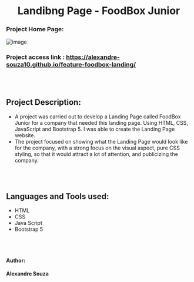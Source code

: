 <h1 align="center"> Landibng Page - FoodBox Junior </h1>

### Project Home Page:
![image](https://github.com/user-attachments/assets/fd8d6e31-1d49-4d07-bbfb-5c97b04209e6)


### Project access link : https://alexandre-souza10.github.io/feature-foodbox-landing/

<br></br>

## Project Description:
- A project was carried out to develop a Landing Page called FoodBox Junior for a company that needed this landing page. Using HTML, CSS, JavaScript and Bootstrap 5.
  I was able to create the Landing Page website.
- The project focused on showing what the Landing Page would look like for the company, with a strong focus on the visual aspect, pure CSS styling, so that it would attract a lot of attention, and publicizing the company.

<br></br>

## Languages ​​and Tools used:
- HTML
- CSS
- Java Script
- Bootstrap 5

<br></br>

#### Author: 
**Alexandre Souza**
